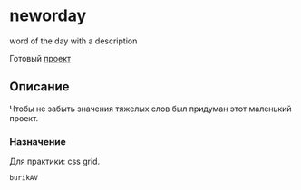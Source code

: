 # neworday
word of the day with a description

Готовый [проект][link]

[link]:https://burik84.github.io/neworday/

## Описание
Чтобы не забыть значения тяжелых слов был придуман этот маленький проект.

### Назначение
Для практики: css grid.

`burikAV`
